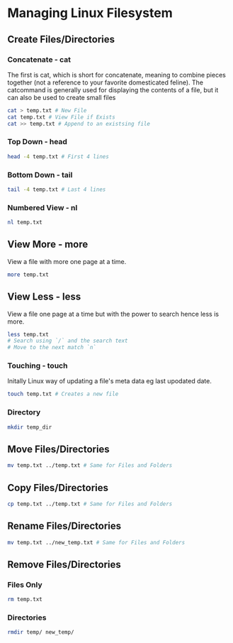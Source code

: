 # Managing Linux Filesystem

## Create Files/Directories

### Concatenate - cat

The first is cat, which is short for concatenate, meaning to combine pieces
together (not a reference to your favorite domesticated feline). The catcommand is
generally used for displaying the contents of a file, but it can also be used to create
small files

```zsh
cat > temp.txt # New File
cat temp.txt # View File if Exists
cat >> temp.txt # Append to an existsing file
```

### Top Down - head

```zsh
head -4 temp.txt # First 4 lines
```

### Bottom Down - tail

```zsh
tail -4 temp.txt # Last 4 lines
```

### Numbered View - nl

```zsh
nl temp.txt
```

## View More - more

View a file with more one page at a time.

```zsh
more temp.txt
```

## View Less - less

View a file one page at a time but with the power to search hence less is more.

```zsh
less temp.txt
# Search using `/` and the search text 
# Move to the next match `n`
```

### Touching - touch

Initally Linux way of updating a file's meta data eg last upodated date.

```zsh
touch temp.txt # Creates a new file 
```

### Directory

```zsh
mkdir temp_dir
```

## Move Files/Directories

```zsh
mv temp.txt ../temp.txt # Same for Files and Folders
```

## Copy Files/Directories

```zsh
cp temp.txt ../temp.txt # Same for Files and Folders
```

## Rename Files/Directories

```zsh
mv temp.txt ../new_temp.txt # Same for Files and Folders
```

## Remove Files/Directories

### Files Only

```zsh
rm temp.txt
```

### Directories

```zsh
rmdir temp/ new_temp/
```
